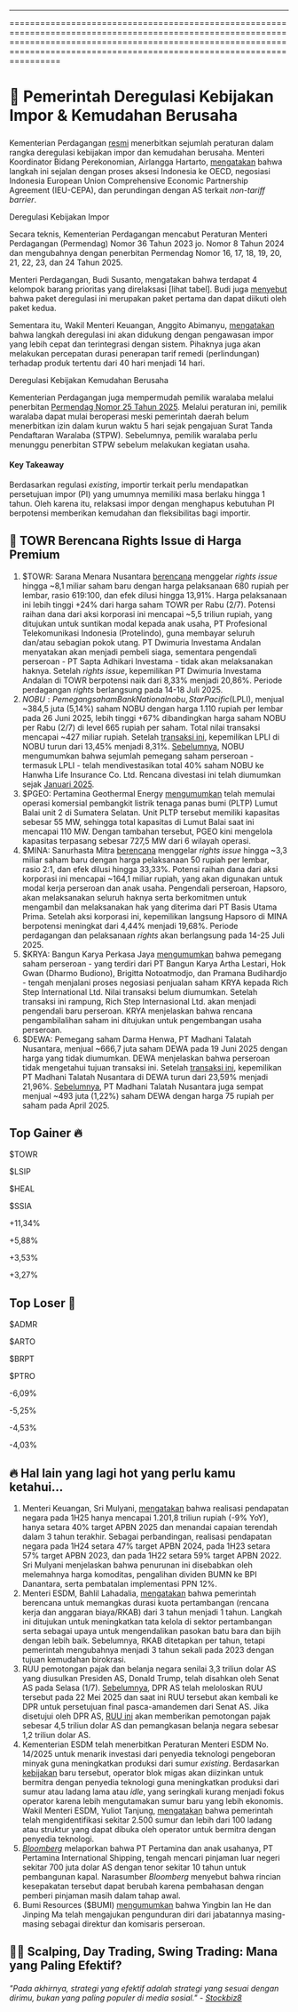 ---

==================================================================================================================================================================================================================================

# 🧾 Pemerintah Deregulasi Kebijakan Impor & Kemudahan Berusaha

#####

#####

Kementerian Perdagangan [resmi](https://www.kemendag.go.id/berita/siaran-pers/pemerintah-umumkan-deregulasi-kebijakan-perdagangan-untuk-wujudkan-iklim-usaha-lebih-kondusif) menerbitkan sejumlah peraturan dalam rangka deregulasi kebijakan impor dan kemudahan berusaha. Menteri Koordinator Bidang Perekonomian, Airlangga Hartarto, [mengatakan](https://tirto.id/airlangga-sebut-relaksasi-lartas-tak-ganggu-penerimaan-negara-hdBY#:~:text=Pada%20saat%20yang,selaras%2C%E2%80%9D%20tukas%20Airlangga.) bahwa langkah ini sejalan dengan proses aksesi Indonesia ke OECD, negosiasi Indonesia European Union Comprehensive Economic Partnership Agreement (IEU-CEPA), dan perundingan dengan AS terkait _non-tariff barrier_.

Deregulasi Kebijakan Impor

Secara teknis, Kementerian Perdagangan mencabut Peraturan Menteri Perdagangan (Permendag) Nomor 36 Tahun 2023 jo. Nomor 8 Tahun 2024 dan mengubahnya dengan penerbitan Permendag Nomor 16, 17, 18, 19, 20, 21, 22, 23, dan 24 Tahun 2025.

Menteri Perdagangan, Budi Susanto, mengatakan bahwa terdapat 4 kelompok barang prioritas yang direlaksasi \[lihat tabel\]. Budi juga [menyebut](https://www.youtube.com/watch?v=Mx4cf88nQI8) bahwa paket deregulasi ini merupakan paket pertama dan dapat diikuti oleh paket kedua.

Sementara itu, Wakil Menteri Keuangan, Anggito Abimanyu, [mengatakan](https://www.kemenkeu.go.id/informasi-publik/publikasi/berita-utama/Deregulasi-Impor) bahwa langkah deregulasi ini akan didukung dengan pengawasan impor yang lebih cepat dan terintegrasi dengan sistem. Pihaknya juga akan melakukan percepatan durasi penerapan tarif remedi (perlindungan) terhadap produk tertentu dari 40 hari menjadi 14 hari.

Deregulasi Kebijakan Kemudahan Berusaha

Kementerian Perdagangan juga mempermudah pemilik waralaba melalui penerbitan [Permendag Nomor 25 Tahun 2025](https://jdih.kemendag.go.id/peraturan/peraturan-menteri-perdagangan-republik-indonesia-nomor-25-tahun-2025-tentang-tata-cara-penerbitan-surat-tanda-pendaftaran-waralaba-oleh-pemerintah-daerah-1). Melalui peraturan ini, pemilik waralaba dapat mulai beroperasi meski pemerintah daerah belum menerbitkan izin dalam kurun waktu 5 hari sejak pengajuan Surat Tanda Pendaftaran Waralaba (STPW). Sebelumnya, pemilik waralaba perlu menunggu penerbitan STPW sebelum melakukan kegiatan usaha.

#### Key Takeaway

Berdasarkan regulasi _existing_, importir terkait perlu mendapatkan persetujuan impor (PI) yang umumnya memiliki masa berlaku hingga 1 tahun. Oleh karena itu, relaksasi impor dengan menghapus kebutuhan PI berpotensi memberikan kemudahan dan fleksibilitas bagi importir.

## 📶 TOWR Berencana Rights Issue di Harga Premium

1.  $TOWR: Sarana Menara Nusantara [berencana](https://www.idx.co.id/StaticData/NewsAndAnnouncement/ANNOUNCEMENTSTOCK/From_EREP/202507/c962da3ded_a6c083415b.pdf) menggelar _rights issue_ hingga ~8,1 miliar saham baru dengan harga pelaksanaan 680 rupiah per lembar, rasio 619:100, dan efek dilusi hingga 13,91%. Harga pelaksanaan ini lebih tinggi +24% dari harga saham TOWR per Rabu (2/7). Potensi raihan dana dari aksi korporasi ini mencapai ~5,5 triliun rupiah, yang ditujukan untuk suntikan modal kepada anak usaha, PT Profesional Telekomunikasi Indonesia (Protelindo), guna membayar seluruh dan/atau sebagian pokok utang. PT Dwimuria Investama Andalan menyatakan akan menjadi pembeli siaga, sementara pengendali perseroan - PT Sapta Adhikari Investama - tidak akan melaksanakan haknya. Setelah _rights issue_, kepemilikan PT Dwimuria Investama Andalan di TOWR berpotensi naik dari 8,33% menjadi 20,86%. Periode perdagangan _rights_ berlangsung pada 14-18 Juli 2025.
2.  $NOBU: Pemegang saham Bank Nationalnobu, Star Pacific ($LPLI), menjual ~384,5 juta (5,14%) saham NOBU dengan harga 1.110 rupiah per lembar pada 26 Juni 2025, lebih tinggi +67% dibandingkan harga saham NOBU per Rabu (2/7) di level 665 rupiah per saham. Total nilai transaksi mencapai ~427 miliar rupiah. Setelah [transaksi ini](https://www.idx.co.id/StaticData/NewsAndAnnouncement/ANNOUNCEMENTSTOCK/From_EREP/202507/cf54c43f0c_e76dda89ec.pdf), kepemilikan LPLI di NOBU turun dari 13,45% menjadi 8,31%. [Sebelumnya](https://www.idx.co.id/StaticData/NewsAndAnnouncement/ANNOUNCEMENTSTOCK/From_EREP/202507/c53785f824_1cdb817056.pdf), NOBU mengumumkan bahwa sejumlah pemegang saham perseroan - termasuk LPLI - telah mendivestasikan total 40% saham NOBU ke Hanwha Life Insurance Co. Ltd. Rencana divestasi ini telah diumumkan sejak [Januari 2025](https://www.idx.co.id/StaticData/NewsAndAnnouncement/ANNOUNCEMENTSTOCK/From_EREP/202501/31dccdc148_f4965da994.pdf).
3.  $PGEO: Pertamina Geothermal Energy [mengumumkan](https://www.idx.co.id/StaticData/NewsAndAnnouncement/ANNOUNCEMENTSTOCK/From_EREP/202507/34bd50fd45_086c5f441c.pdf) telah memulai operasi komersial pembangkit listrik tenaga panas bumi (PLTP) Lumut Balai unit 2 di Sumatera Selatan. Unit PLTP tersebut memiliki kapasitas sebesar 55 MW, sehingga total kapasitas di Lumut Balai saat ini mencapai 110 MW. Dengan tambahan tersebut, PGEO kini mengelola kapasitas terpasang sebesar 727,5 MW dari 6 wilayah operasi.
4.  $MINA: Sanurhasta Mitra [berencana](https://www.idx.co.id/StaticData/NewsAndAnnouncement/ANNOUNCEMENTSTOCK/From_EREP/202507/7e9e827a95_69ff31cbfd.pdf) menggelar _rights issue_ hingga ~3,3 miliar saham baru dengan harga pelaksanaan 50 rupiah per lembar, rasio 2:1, dan efek dilusi hingga 33,33%. Potensi raihan dana dari aksi korporasi ini mencapai ~164,1 miliar rupiah, yang akan digunakan untuk modal kerja perseroan dan anak usaha. Pengendali perseroan, Hapsoro, akan melaksanakan seluruh haknya serta berkomitmen untuk mengambil dan melaksanakan hak yang diterima dari PT Basis Utama Prima. Setelah aksi korporasi ini, kepemilikan langsung Hapsoro di MINA berpotensi meningkat dari 4,44% menjadi 19,68%. Periode perdagangan dan pelaksanaan _rights_ akan berlangsung pada 14-25 Juli 2025.
5.  $KRYA: Bangun Karya Perkasa Jaya [mengumumkan](https://www.idx.co.id/StaticData/NewsAndAnnouncement/ANNOUNCEMENTSTOCK/From_EREP/202507/90809e41d8_523afe728f.pdf) bahwa pemegang saham perseroan - yang terdiri dari PT Bangun Karya Artha Lestari, Hok Gwan (Dharmo Budiono), Brigitta Notoatmodjo, dan Pramana Budihardjo - tengah menjalani proses negosiasi penjualan saham KRYA kepada Rich Step International Ltd. Nilai transaksi belum diumumkan. Setelah transaksi ini rampung, Rich Step Internasional Ltd. akan menjadi pengendali baru perseroan. KRYA menjelaskan bahwa rencana pengambilalihan saham ini ditujukan untuk pengembangan usaha perseroan.
6.  $DEWA: Pemegang saham Darma Henwa, PT Madhani Talatah Nusantara, menjual ~666,7 juta saham DEWA pada 19 Juni 2025 dengan harga yang tidak diumumkan. DEWA menjelaskan bahwa perseroan tidak mengetahui tujuan transaksi ini. Setelah [transaksi ini](https://www.idx.co.id/StaticData/NewsAndAnnouncement/ANNOUNCEMENTSTOCK/From_EREP/202507/7a7ad7576e_30f790cbf7.pdf), kepemilikan PT Madhani Talatah Nusantara di DEWA turun dari 23,59% menjadi 21,96%. [Sebelumnya](https://snips.stockbit.com/snips-terbaru/ekonomi-ri-487-yoy-pada-1q25-terlemah-sejak-3q21#:~:text=Pemegang%20saham%20Darma,24%2C81%25%20menjadi%2023%2C59%25.), PT Madhani Talatah Nusantara juga sempat menjual ~493 juta (1,22%) saham DEWA dengan harga 75 rupiah per saham pada April 2025.

## Top Gainer 🔥

$TOWR

$LSIP

$HEAL

$SSIA

+11,34%

+5,88%

+3,53%

+3,27%

## Top Loser 🤕

$ADMR

$ARTO

$BRPT

$PTRO

\-6,09%

\-5,25%

\-4,53%

\-4,03%

## 🔥 Hal lain yang lagi hot yang perlu kamu ketahui...

1.  Menteri Keuangan, Sri Mulyani, [mengatakan](https://www.bloombergtechnoz.com/detail-news/75845/pendapatan-negara-tengah-2025-rp1-201-t-terendah-dalam-3-tahun) bahwa realisasi pendapatan negara pada 1H25 hanya mencapai 1.201,8 triliun rupiah (\-9% YoY), hanya setara 40% target APBN 2025 dan menandai capaian terendah dalam 3 tahun terakhir. Sebagai perbandingan, realisasi pendapatan negara pada 1H24 setara 47% target APBN 2024, pada 1H23 setara 57% target APBN 2023, dan pada 1H22 setara 59% target APBN 2022. Sri Mulyani menjelaskan bahwa penurunan ini disebabkan oleh melemahnya harga komoditas, pengalihan dividen BUMN ke BPI Danantara, serta pembatalan implementasi PPN 12%.
2.  Menteri ESDM, Bahlil Lahadalia, [mengatakan](https://www.reuters.com/markets/commodities/indonesia-plans-cut-mining-quota-period-back-one-year-minister-says-2025-07-02/) bahwa pemerintah berencana untuk memangkas durasi kuota pertambangan (rencana kerja dan anggaran biaya/RKAB) dari 3 tahun menjadi 1 tahun. Langkah ini ditujukan untuk meningkatkan tata kelola di sektor pertambangan serta sebagai upaya untuk mengendalikan pasokan batu bara dan bijih dengan lebih baik. Sebelumnya, RKAB ditetapkan per tahun, tetapi pemerintah mengubahnya menjadi 3 tahun sekali pada 2023 dengan tujuan kemudahan birokrasi.
3.  RUU pemotongan pajak dan belanja negara senilai 3,3 triliun dolar AS yang diusulkan Presiden AS, Donald Trump, telah disahkan oleh Senat AS pada Selasa (1/7). [Sebelumnya](https://www.reuters.com/world/us/us-house-republicans-set-pre-dawn-votes-get-trump-tax-bill-over-finish-line-2025-05-22/), DPR AS telah meloloskan RUU tersebut pada 22 Mei 2025 dan saat ini RUU tersebut akan kembali ke DPR untuk persetujuan final pasca-amandemen dari Senat AS. Jika disetujui oleh DPR AS, [RUU ini](https://www.bloomberg.com/news/articles/2025-07-01/trump-s-one-big-beautiful-bill-passes-senate-as-republicans-notch-tax-win) akan memberikan pemotongan pajak sebesar 4,5 triliun dolar AS dan pemangkasan belanja negara sebesar 1,2 triliun dolar AS.
4.  Kementerian ESDM telah menerbitkan Peraturan Menteri ESDM No. 14/2025 untuk menarik investasi dari penyedia teknologi pengeboran minyak guna meningkatkan produksi dari sumur _existing_. Berdasarkan [kebijakan](https://www.esdm.go.id/id/media-center/arsip-berita/tingkatkan-lifting-nasional-kementerian-esdm-terbitkan-aturan-kerja-sama-migas-baru) baru tersebut, operator blok migas akan diizinkan untuk bermitra dengan penyedia teknologi guna meningkatkan produksi dari sumur atau ladang lama atau _idle_, yang seringkali kurang menjadi fokus operator karena lebih mengutamakan sumur baru yang lebih ekonomis. Wakil Menteri ESDM, Yuliot Tanjung, [mengatakan](https://www.reuters.com/business/energy/indonesia-seeks-attract-new-technology-oil-drilling-2025-07-01/) bahwa pemerintah telah mengidentifikasi sekitar 2.500 sumur dan lebih dari 100 ladang atau struktur yang dapat dibuka oleh operator untuk bermitra dengan penyedia teknologi.
5.  _[Bloomberg](https://www.bloomberg.com/news/articles/2025-07-02/indonesia-s-pertamina-seeks-700-million-loan-to-build-vessels)_ melaporkan bahwa PT Pertamina dan anak usahanya, PT Pertamina International Shipping, tengah mencari pinjaman luar negeri sekitar 700 juta dolar AS dengan tenor sekitar 10 tahun untuk pembangunan kapal. Narasumber _Bloomberg_ menyebut bahwa rincian kesepakatan tersebut dapat berubah karena pembahasan dengan pemberi pinjaman masih dalam tahap awal.
6.  Bumi Resources ($BUMI) [mengumumkan](https://www.idx.co.id/StaticData/NewsAndAnnouncement/ANNOUNCEMENTSTOCK/From_EREP/202507/838eea91fa_29a698f809.pdf) bahwa Yingbin Ian He dan Jinping Ma telah mengajukan pengunduran diri dari jabatannya masing-masing sebagai direktur dan komisaris perseroan.

## 🙋‍♂️ Scalping, Day Trading, Swing Trading: Mana yang Paling Efektif?

###### _"Pada akhirnya, strategi yang efektif adalah strategi yang sesuai dengan dirimu, bukan yang paling populer di media sosial." -_ _[Stockbiz8](https://stockbit.com/Stockbiz8)_

#####
